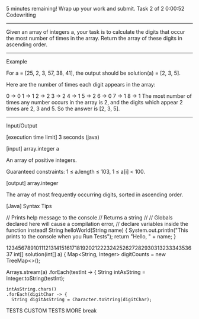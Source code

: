 5 minutes remaining!
Wrap up your work and submit.
Task 2 of 2
0:00:52
Codewriting

---

Given an array of integers a, your task is to calculate the digits that occur the most number of times in the array.
Return the array of these digits in ascending order.

---

Example

For a = [25, 2, 3, 57, 38, 41], the output should be solution(a) = [2, 3, 5].

Here are the number of times each digit appears in the array:

0 -> 0
1 -> 1
2 -> 2
3 -> 2
4 -> 1
5 -> 2
6 -> 0
7 -> 1
8 -> 1
The most number of times any number occurs in the array is 2, and the digits which appear 2 times are 2, 3 and 5. So the
answer is [2, 3, 5].

---

Input/Output

[execution time limit] 3 seconds (java)

[input] array.integer a

An array of positive integers.

Guaranteed constraints:
1 ≤ a.length ≤ 103,
1 ≤ a[i] < 100.

[output] array.integer

The array of most frequently occurring digits, sorted in ascending order.

[Java] Syntax Tips

// Prints help message to the console
// Returns a string
//
// Globals declared here will cause a compilation error,
// declare variables inside the function instead!
String helloWorld(String name) {
System.out.println("This prints to the console when you Run Tests");
return "Hello, " + name;
}

12345678910111213141516171819202122232425262728293031323334353637
int[] solution(int[] a) {
Map<String, Integer> digitCounts = new TreeMap<>();

Arrays.stream(a)
.forEach(testInt -> {
String intAsString = Integer.toString(testInt);

    intAsString.chars()
    .forEach(digitChar -> {
      String digitAsString = Character.toString(digitChar);

TESTS
CUSTOM TESTS
MORE
break
